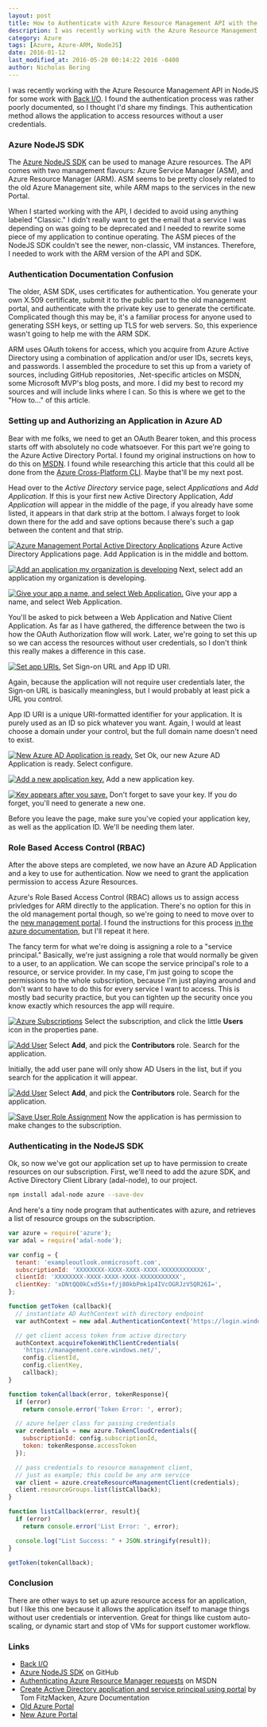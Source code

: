 ```yaml
---
layout: post
title: How to Authenticate with Azure Resource Management API with the Azure NodeJS SDK
description: I was recently working with the Azure Resource Management API in NodeJS for some work with Back I/O. I found the authentication process was rather poorly documented, so I thought I'd share my findings. This authentication method allows the application to access resources without a user credentials.
category: Azure
tags: [Azure, Azure-ARM, NodeJS]
date: 2016-01-12
last_modified_at: 2016-05-20 00:14:22 2016 -0400
author: Nicholas Bering
---
```


I was recently working with the Azure Resource Management API in NodeJS for some work with <a href="http://back.io/">Back I/O</a>. I found the authentication process was rather poorly documented, so I thought I'd share my findings. This authentication method allows the application to access resources without a user credentials.

### Azure NodeJS SDK

The <a href="https://azure.github.io/azure-sdk-for-node/">Azure NodeJS SDK</a> can be used to manage Azure resources. The API comes with two management flavours: Azure Service Manager (ASM), and Azure Resource Manager (ARM). ASM seems to be pretty closely related to the old Azure Management site, while ARM maps to the services in the new Portal.

When I started working with the API, I decided to avoid using anything labeled "Classic." I didn't really want to get the email that a service I was depending on was going to be deprecated and I needed to rewrite some piece of my application to continue operating. The ASM pieces of the NodeJS SDK couldn't see the newer, non-classic, VM instances. Therefore, I needed to work with the ARM version of the API and SDK.

### Authentication Documentation Confusion

The older, ASM SDK, uses certificates for authentication. You generate your own X.509 certificate, submit it to the public part to the old management portal, and authenticate with the private key use to generate the certificate. Complicated though this may be, it's a familiar process for anyone used to generating SSH keys, or setting up TLS for web servers. So, this experience wasn't going to help me with the ARM SDK.

ARM uses OAuth tokens for access, which you acquire from Azure Active Directory using a combination of application and/or user IDs, secrets keys, and passwords. I assembled the procedure to set this up from a variety of sources, including GitHub repositories, .Net-specific articles on MSDN, some Microsoft MVP's blog posts, and more. I did my best to record my sources and will include links where I can. So this is where we get to the "How to..." of this article.

### Setting up and Authorizing an Application in Azure AD

Bear with me folks, we need to get an OAuth Bearer token, and this process starts off with absolutely no code whatsoever. For this part we're going to the Azure Active Directory Portal. I found my original instructions on how to do this on <a href="https://msdn.microsoft.com/en-ca/library/azure/dn790557.aspx">MSDN</a>. I found while researching this article that this could all be done from the <a href="https://www.npmjs.com/package/azure-cli">Azure Cross-Platform CLI</a>. Maybe that'll be my next post.

Head over to the _Active Directory_ service page, select _Applications_ and _Add Application_. If this is your first new Active Directory Application, _Add Application_ will appear in the middle of the page, if you already have some listed, it appears in that dark strip at the bottom. I always forget to look down there for the add and save options because there's such a gap between the content and that strip.

<p class="image-frame"><a href="{{site.baseurl}}/images/azure-arm-auth-01_big.png"><img src="{{ site.baseurl }}/images/azure-arm-auth-01_small.png" alt="Azure Management Portal Active Directory Applications"></a> Azure Active Directory Applications page. Add Application is in the middle and bottom.</p>

<p class="image-frame"><a href="{{site.baseurl}}/images/azure-arm-auth-02_big.png"><img src="{{ site.baseurl }}/images/azure-arm-auth-02_small.png" alt="Add an application my organization is developing"></a> Next, select add an application my organization is developing.</p>

<p class="image-frame"><a href="{{site.baseurl}}/images/azure-arm-auth-03_big.png"><img src="{{ site.baseurl }}/images/azure-arm-auth-03_small.png" alt="Give your app a name, and select Web Application."></a> Give your app a name, and select Web Application.</p>

You'll be asked to pick between a Web Application and Native Client Application. As far as I have gathered, the difference between the two is how the OAuth Authorization flow will work. Later, we're going to set this up so we can access the resources without user credentials, so I don't think this really makes a difference in this case.

<p class="image-frame"><a href="{{site.baseurl}}/images/azure-arm-auth-04_big.png"><img src="{{ site.baseurl }}/images/azure-arm-auth-04_small.png" alt="Set app URIs."></a> Set Sign-on URL and App ID URI.</p>

Again, because the application will not require user credentials later, the Sign-on URL is basically meaningless, but I would probably at least pick a URL you control.

App ID URI is a unique URI-formatted identifier for your application. It is purely used as an ID so pick whatever you want. Again, I would at least choose a domain under your control, but the full domain name doesn't need to exist.

<p class="image-frame"><a href="{{site.baseurl}}/images/azure-arm-auth-05_big.png"><img src="{{ site.baseurl }}/images/azure-arm-auth-05_small.png" alt="New Azure AD Application is ready."></a> Set Ok, our new Azure AD Application is ready. Select configure.</p>

<p class="image-frame"><a href="{{site.baseurl}}/images/azure-arm-auth-09_big.png"><img src="{{ site.baseurl }}/images/azure-arm-auth-09_small.png" alt="Add a new application key."></a> Add a new application key.</p>

<p class="image-frame"><a href="{{site.baseurl}}/images/azure-arm-auth-10_big.png"><img src="{{ site.baseurl }}/images/azure-arm-auth-10_small.png" alt="Key appears after you save."></a> Don't forget to save your key. If you do forget, you'll need to generate a new one.</p>

Before you leave the page, make sure you've copied your application key, as well as the application ID. We'll be needing them later.

### Role Based Access Control (RBAC)

After the above steps are completed, we now have an Azure AD Application and a key to use for authentication. Now we need to grant the application permission to access Azure Resources.

Azure's Role Based Access Control (RBAC) allows us to assign access privledges for ARM directly to the application. There's no option for this in the old management portal though, so we're going to need to move over to the <a href="https://portal.azure.com/">new management portal</a>. I found the instructions for this process <a href="https://azure.microsoft.com/en-us/documentation/articles/resource-group-create-service-principal-portal/">in the azure documentation</a>, but I'll repeat it here.

The fancy term for what we're doing is assigning a role to a "service principal." Basically, we're just assigning a role that would normally be given to a user, to an application. We can scope the service principal's role to a resource, or service provider. In my case, I'm just going to scope the permissions to the whole subscription, because I'm just playing around and don't want to have to do this for every service I want to access. This is mostly bad security practice, but you can tighten up the security once you know exactly which resources the app will require.

<p class="image-frame"><a href="{{site.baseurl}}/images/azure-arm-auth-11_big.png"><img src="{{ site.baseurl }}/images/azure-arm-auth-11_small.png" alt="Azure Subscriptions"></a> Select the subscription, and click the little <b>Users</b> icon in the properties pane.</p>

<p class="image-frame"><a href="{{site.baseurl}}/images/azure-arm-auth-12_big.png"><img src="{{ site.baseurl }}/images/azure-arm-auth-12_small.png" alt="Add User"></a> Select <b>Add</b>, and pick the <b>Contributors</b> role. Search for the application.</p>

Initially, the add user pane will only show AD Users in the list, but if you search for the application it will appear.

<p class="image-frame"><a href="{{site.baseurl}}/images/azure-arm-auth-12_big.png"><img src="{{ site.baseurl }}/images/azure-arm-auth-12_small.png" alt="Add User"></a> Select <b>Add</b>, and pick the <b>Contributors</b> role. Search for the application.</p>

<p class="image-frame"><a href="{{site.baseurl}}/images/azure-arm-auth-13_big.png"><img src="{{ site.baseurl }}/images/azure-arm-auth-13_small.png" alt="Save User Role Assignment"></a> Now the application is has permission to make changes to the subscription.</p>

### Authenticating in the NodeJS SDK

Ok, so now we've got our application set up to have permission to create resources on our subscription. First, we'll need to add the azure SDK, and Active Directory Client Library (adal-node), to our project.

```bash
npm install adal-node azure --save-dev
```

And here's a tiny node program that authenticates with azure, and retrieves a list of resource groups on the subscription.

```js
var azure = require('azure');
var adal = require('adal-node');

var config = {
  tenant: 'exampleoutlook.onmicrosoft.com',
  subscriptionId: 'XXXXXXXX-XXXX-XXXX-XXXX-XXXXXXXXXXXX',
  clientId: 'XXXXXXXX-XXXX-XXXX-XXXX-XXXXXXXXXXX',
  clientKey: 'xDNtQQ0kCxd5Ss+f/j80kbPmk1p4IVcOGRJzV5QR26I=',
};

function getToken (callback){
  // instantiate AD AuthContext with directory endpoint
  var authContext = new adal.AuthenticationContext('https://login.windows.net/' + config.tenant);

  // get client access token from active directory
  authContext.acquireTokenWithClientCredentials(
    'https://management.core.windows.net/',
    config.clientId,
    config.clientKey,
    callback);
}

function tokenCallback(error, tokenResponse){
  if (error)
    return console.error('Token Error: ', error);

  // azure helper class for passing credentials
  var credentials = new azure.TokenCloudCredentials({
    subscriptionId: config.subscriptionId,
    token: tokenResponse.accessToken
  });

  // pass credentials to resource management client,
  // just as example; this could be any arm service
  var client = azure.createResourceManagementClient(credentials);
  client.resourceGroups.list(listCallback);
}

function listCallback(error, result){
  if (error)
    return console.error('List Error: ', error);

  console.log("List Success: " + JSON.stringify(result));
}

getToken(tokenCallback);
```

### Conclusion

There are other ways to set up azure resource access for an application, but I like this one because it allows the application itself to manage things without user credentials or intervention. Great for things like custom auto-scaling, or dynamic start and stop of VMs for support customer workflow.

### Links

* <a href="http://back.io/">Back I/O</a>
* <a href="https://azure.github.io/azure-sdk-for-node/">Azure NodeJS SDK</a> on GitHub
* <a href="https://msdn.microsoft.com/en-ca/library/azure/dn790557.aspx">Authenticating Azure Resource Manager requests</a> on MSDN
* <a href="https://azure.microsoft.com/en-us/documentation/articles/resource-group-create-service-principal-portal/">Create Active Directory application and service principal using portal</a> by Tom FitzMacken, Azure Documentation
* <a href="https://manage.windowsazure.com/">Old Azure Portal</a>
* <a href="https://portal.azure.com/">New Azure Portal</a>
